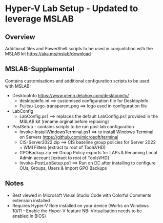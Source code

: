 # Hyper-V Lab Setup - Updated to leverage MSLAB
## Overview
 Additional files and PowerShell scripts to be used in conjuntction with the MSLAB kit https://aka.ms/mslab/download

## MSLAB-Supplemental
 Contains customisations and additional configuration scripts to be used with MSLAB:
 * DesktopInfo https://www.glenn.delahoy.com/desktopinfo/
   * desktopinfo.ini ==> customised configuration file for DesktopInfo
   * Fujitsu-Logo-transparent.png ==> logo used in configuration file  
 * LabConfig
   * LabConfig.ps1 ==> replaces the default LabConfig.ps1 provided in the MSLAB kit (rename orginal before replacing)
 * PostSetup - contains scripts to be run post lab configuration
   * Invoke-InstallWindowsTerminal.ps1 ==> to install Windows Terminal on Servers https://github.com/microsoft/terminal
   * CIS-Server2022.zip ==> CIS baseline group policies for Server 2022 + WMI Filters [extract to root of ToolsVHD]
   * GPOBackup.zip ==> Group Policy exports for LAPs & Renaming Local Admin account [extract to root of ToolsVHD]
   * Invoke-PostLabSetup.ps1 ==> Run on DC after installing to configure OUs, Groups, Users & Import GPO Backups





## Notes
 * Best viewed in Microsoft Visual Studio Code with Colorful Comments extension installed
 * Requires Hyper-V Role installed on your device (Works on Windows 10/11 - Enable the Hyper-V feature NB: Virtualisation needs to be enabled in BIOS)
